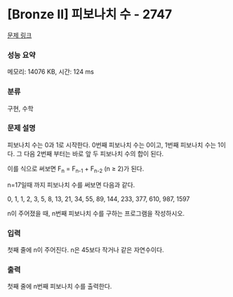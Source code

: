 # [Bronze II] 피보나치 수 - 2747 

[문제 링크](https://www.acmicpc.net/problem/2747) 

### 성능 요약

메모리: 14076 KB, 시간: 124 ms

### 분류

구현, 수학

### 문제 설명

<p style="user-select: auto;">피보나치 수는 0과 1로 시작한다. 0번째 피보나치 수는 0이고, 1번째 피보나치 수는 1이다. 그 다음 2번째 부터는 바로 앞 두 피보나치 수의 합이 된다.</p>

<p style="user-select: auto;">이를 식으로 써보면 F<sub style="user-select: auto;">n</sub> = F<sub style="user-select: auto;">n-1</sub> + F<sub style="user-select: auto;">n-2</sub> (n ≥ 2)가 된다.</p>

<p style="user-select: auto;">n=17일때 까지 피보나치 수를 써보면 다음과 같다.</p>

<p style="user-select: auto;">0, 1, 1, 2, 3, 5, 8, 13, 21, 34, 55, 89, 144, 233, 377, 610, 987, 1597</p>

<p style="user-select: auto;">n이 주어졌을 때, n번째 피보나치 수를 구하는 프로그램을 작성하시오.</p>

### 입력 

 <p style="user-select: auto;">첫째 줄에 n이 주어진다. n은 45보다 작거나 같은 자연수이다.</p>

### 출력 

 <p style="user-select: auto;">첫째 줄에 n번째 피보나치 수를 출력한다.</p>

